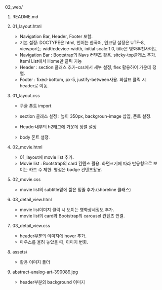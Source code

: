 02_web/

1. README.md

2. 01_layout.html
   - Navigation Bar, Header, Footer 포함.
   - 기본 설정: DOCTYPE은 html, 언어는 한국어, 인코딩 설정은 UTF-8, viewport는 width:device-width, initial scale:1.0, title은 영화추천사이트
   - Navigation Bar : Bootstrap의 Navs 컨텐츠 활용. sitcky-top클래스 추가. Iteml 															List에서 Home만 클릭 가능
   - Header : section 클래스 추가-css에서 세부 설정, flex 활용하여 가운데 정렬.
   - Footer : fixed-bottom, px-5, justify-between사용. 화살표 클릭 시 header로 이동.

3. 01_layout.css

   - 구글 폰트 import

   - section 클래스 설정 : 높이 350px,  backgroun-image 삽입, 폰트 설정.
   - Header내부의 h2태그에 가운데 정렬 설정
   - body 폰트 설정.

4. 02_movie.html
   - 01_layout에 movie list 추가.
   - Movie list :  Bootstrap의 card 컨텐츠 활용. 화면크기에 따라 반응형으로 보이는 카드 수 제한. 평점은 badge 컨텐츠활용.

5. 02_movie.css
   - movie list의 subtitle밑에 짧은 밑줄 추가.(shoreline 클래스)

6. 03_detail_view.html
   - movie list이미지 클릭 시 보이는 영화상세정보 추가.
   - movie list의 card와 Bootstrap의 carousel 컨텐츠 연결.

7. 03_detail_view.css
   - header부분의 이미지에 hover 추가.
   - 마우스를 올려 놓았을 때, 이미지 변화.

8. assets/
   - 활용 이미지 폴더

9. abstract-analog-art-390089.jpg
   - header부분의 background 이미지